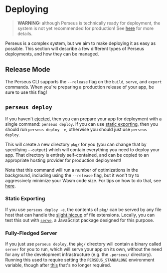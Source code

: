 # Deploying

> **WARNING:** although Perseus is technically ready for deployment, the system is not yet recommended for production! See [here](:what-is-perseus.md#how-stable-is-it) for more details.

Perseus is a complex system, but we aim to make deploying it as easy as possible. This section will describe a few different types of Perseus deployments, and how they can be managed.

## Release Mode

The Perseus CLI supports the `--release` flag on the `build`, `serve`, and `export` commands. When you're preparing a production release of your app, be sure to use this flag!

## `perseus deploy`

If you haven't [ejected](:ejecting), then you can prepare your app for deployment with a single command: `perseus deploy`. If you can use [static exporting](:exporting), then you should run `perseus deploy -e`, otherwise you should just use `perseus deploy`.

This will create a new directory `pkg/` for you (you can change that by specifying `--output`) which will contain everything you need to deploy your app. That directory is entirely self-contained, and can be copied to an appropriate hosting provider for production deployment!

Note that this command will run a number of optimizations in the background, including using the `--release` flag, but it won't try to aggressively minimize your Wasm code size. For tips on how to do that, see [here](:deploying/size).

### Static Exporting

If you use `perseus deploy -e`, the contents of `pkg/` can be served by any file host that can handle the [slight hiccup](:exporting#file-extensions) of file extensions. Locally, you can test this out with [`serve`](https://github.com/vercel/serve), a JavaScript package designed for this purpose.

### Fully-Fledged Server

If you just use `perseus deploy`, the `pkg/` directory will contain a binary called `server` for you to run, which will serve your app on its own, without the need for any of the development infrastructure (e.g. the `.perseus/` directory). Running this used to require setting the `PERSEUS_STANDALONE` environment variable, though after [this](https://github.com/framesurge/perseus/issues/87) that's no longer required.
